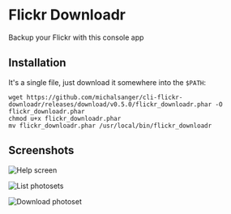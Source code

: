 # Flickr Downloadr

Backup your Flickr with this console app

## Installation

It's a single file, just download it somewhere into the ```$PATH```:

    wget https://github.com/michalsanger/cli-flickr-downloadr/releases/download/v0.5.0/flickr_downloadr.phar -O flickr_downloadr.phar
    chmod u+x flickr_downloadr.phar
    mv flickr_downloadr.phar /usr/local/bin/flickr_downloadr

## Screenshots
![Help screen](https://farm8.staticflickr.com/7540/15684400780_71c8f45300_o.png)

![List photosets](https://farm8.staticflickr.com/7548/15685714469_0993a160dd_o.png)

![Download photoset](https://farm8.staticflickr.com/7474/15684400790_fc011fb7bb_o.png)
